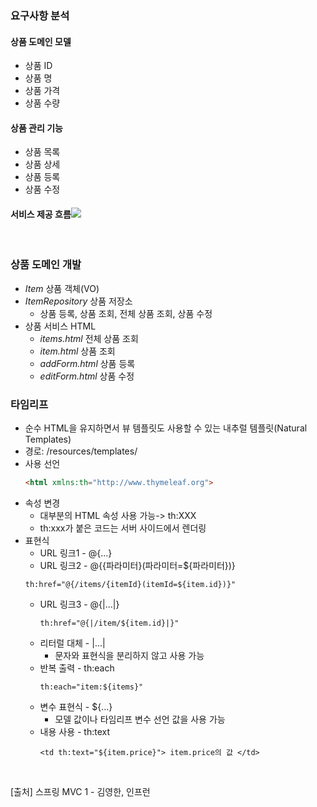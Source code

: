 ### 요구사항 분석
#### 상품 도메인 모델
- 상품 ID
- 상품 명
- 상품 가격
- 상품 수량

#### 상품 관리 기능
- 상품 목록
- 상품 상세
- 상품 등록
- 상품 수정

#### 서비스 제공 흐름![](https://velog.velcdn.com/images/psmin77/post/18e15b86-f2be-4f17-954f-056e253cc850/image.png)
<br>

### 상품 도메인 개발
- _Item_ 상품 객체(VO)
- _ItemRepository_ 상품 저장소
  - 상품 등록, 상품 조회, 전체 상품 조회, 상품 수정
- 상품 서비스 HTML
  - _items.html_ 전체 상품 조회
  - _item.html_ 상품 조회
  - _addForm.html_ 상품 등록
  - _editForm.html_ 상품 수정

### 타임리프
- 순수 HTML을 유지하면서 뷰 템플릿도 사용할 수 있는 내추럴 템플릿(Natural Templates)
- 경로: /resources/templates/
- 사용 선언
  ~~~ html
  <html xmlns:th="http://www.thymeleaf.org">
  ~~~
- 속성 변경
  - 대부분의 HTML 속성 사용 가능-> th:XXX
  - th:xxx가 붙은 코드는 서버 사이드에서 렌더링
- 표현식
  - URL 링크1 - @{...}
  - URL 링크2 - @{{파라미터}(파라미터=${파라미터})}
   ~~~
   th:href="@{/items/{itemId}(itemId=${item.id})}"
   ~~~ 
  - URL 링크3 - @{|...|}
    ~~~
    th:href="@{|/item/${item.id}|}"
    ~~~
  - 리터럴 대체 - |...|
    - 문자와 표현식을 분리하지 않고 사용 가능
  - 반복 출력 - th:each
    ~~~
    th:each="item:${items}"
    ~~~
  - 변수 표현식 - ${...}
    - 모델 값이나 타임리프 변수 선언 값을 사용 가능
  - 내용 사용 - th:text
    ~~~
    <td th:text="${item.price}"> item.price의 값 </td>
    ~~~

<br>

>
[출처] 스프링 MVC 1 - 김영한, 인프런
